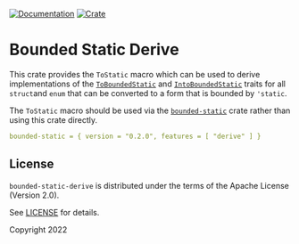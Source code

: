 [![Documentation](https://docs.rs/bounded-static-derive/badge.svg)](https://docs.rs/bounded-static-derive)
[![Crate](https://img.shields.io/crates/v/bounded-static-derive.svg)](https://crates.io/crates/bounded-static-derive)

# Bounded Static Derive

This crate provides the `ToStatic` macro which can be used to derive implementations of
the [`ToBoundedStatic`](https://docs.rs/bounded_static/trait.ToBoundedStatic.html) and
[`IntoBoundedStatic`](https://docs.rs/bounded_static/trait.IntoBoundedStatic.html) traits for all `struct`and `enum`
that can be converted to a form that is bounded by `'static`.

The `ToStatic` macro should be used via the [`bounded-static`](https://docs.rs/crates/bounded-static) crate rather
than using this crate directly.

```yaml
bounded-static = { version = "0.2.0", features = [ "derive" ] }
```

## License

`bounded-static-derive` is distributed under the terms of the Apache License (Version 2.0).

See [LICENSE](../LICENSE) for details.

Copyright 2022